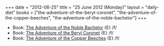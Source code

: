 +++
date = "2012-06-25"
title = "25 June 2012 (Monday)"
layout = "daily-diet"
books = ["the-adventure-of-the-beryl-coronet", "the-adventure-of-the-copper-beeches", "the-adventure-of-the-noble-bachelor"]
+++

<ul>
<li class="entry Book">Book: <a href="/books/the-adventure-of-the-noble-bachelor">The Adventure of the Noble Bachelor</a> {E} /f/</li>
<li class="entry Book">Book: <a href="/books/the-adventure-of-the-beryl-coronet">The Adventure of the Beryl Coronet</a> {E} /f/</li>
<li class="entry Book">Book: <a href="/books/the-adventure-of-the-copper-beeches">The Adventure of the Copper Beeches</a> {E} /f/</li>
</ul>